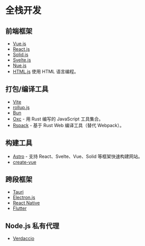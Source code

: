 # 全栈开发

## 前端框架

- [Vue.js](https://vuejs.org/)
- [React.js](https://react.dev/)
- [Solid.js](https://www.solidjs.com/)
- [Svelte.js](https://learn.svelte.dev/tutorial/welcome-to-svelte)
- [Nue.js](https://nuejs.org/docs/nuejs/)
- [HTML.js](https://html-lang.org/) 使用 HTML 语言编程。

## 打包/编译工具

- [Vite](https://github.com/vitejs/vite)
- [rollup.js](https://rollupjs.org/)
- [Bun](https://bun.sh/)
- [Oxc](https://oxc-project.github.io/) - 用 Rust 编写的 JavaScript 工具集合。
- [Rspack](https://www.rspack.dev/zh/) - 基于 Rust Web 编译工具（替代 Webpack）。

## 构建工具

- [Astro](https://github.com/withastro/astro) - 支持 React、Svelte、Vue、Solid 等框架快速构建网站。
- [create-vue](https://github.com/vuejs/create-vue)

## 跨段框架

- [Tauri](https://tauri.app/)
- [Electron.js](https://www.electronjs.org/)
- [React Native](https://reactnative.dev/)
- [Flutter](https://flutter.dev/)


## Node.js 私有代理

- [Verdaccio](https://verdaccio.org/)
